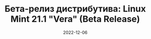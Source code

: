 ---
layout: post
title: "Бета-релиз дистрибутива: Linux Mint 21.1 \"Vera\" (Beta Release)"
date: 2022-12-06   
---